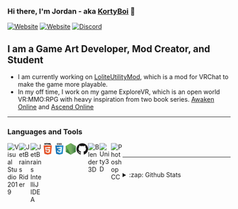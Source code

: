 ### Hi there, I'm Jordan - aka [KortyBoi][website] 👋

[![Website](https://img.shields.io/website?label=KortyBoi.com&style=for-the-badge&url=https%3A%2F%2FKortyBoi.com)](https://KortyBoi.com) [![Website](https://img.shields.io/website?label=bslegacy.com&style=for-the-badge&url=https%3A%2F%2Fbslegacy.com)](https://bslegacy.com) [![Discord](https://img.shields.io/static/v1?label=KortyBoi&message=%230001&style=for-the-badge&logo=appveyor&color=7289DA&logo=Discord)](https://discord.com/users/167335587488071682)

## I am a Game Art Developer, Mod Creator, and Student

- I am currently working on [LoliteUtilityMod](https://discord.gg/fnw2SRp), which is a mod for VRChat to make the game more playable.
- In my off time, I work on my game ExploreVR, which is an open world VR:MMO:RPG with heavy inspiration from two book series.  [Awaken Online](https://www.audible.com/series/Awaken-Online-Audiobooks/B06XWGV4RJ?ref=a_library_t_c5_libItem_series_1&pf_rd_p=592f90bd-7f7b-4bfc-afa2-b002e52e7228&pf_rd_r=A53TTW0SVREH40N6GQMS) and [Ascend Online](https://www.audible.com/series/Ascend-Online-Audiobooks/B073R57497?ref=a_library_t_c5_libItem_series_1&pf_rd_p=592f90bd-7f7b-4bfc-afa2-b002e52e7228&pf_rd_r=A53TTW0SVREH40N6GQMS)
---

### Languages and Tools

<img align="left" alt="Visual Studio 2019" width="26px" src="https://www.azurebarry.com/content/images/2019/03/vs2019logo-1.png" />
<img align="left" alt="JetBrains Rider" width="26px" src="https://resources.jetbrains.com/storage/products/rider/img/meta/rider_logo_300x300.png" />
<img align="left" alt="JetBrains IntelliJ IDEA" width="26px" src="https://blog.jetbrains.com/wp-content/uploads/2019/08/logo.png" />
<img align="left" alt="HTML5" width="26px" src="https://raw.githubusercontent.com/github/explore/80688e429a7d4ef2fca1e82350fe8e3517d3494d/topics/html/html.png" />
<img align="left" alt="CSS3" width="26px" src="https://raw.githubusercontent.com/github/explore/80688e429a7d4ef2fca1e82350fe8e3517d3494d/topics/css/css.png" />
<img align="left" alt="Node.js" width="26px" src="https://raw.githubusercontent.com/github/explore/80688e429a7d4ef2fca1e82350fe8e3517d3494d/topics/nodejs/nodejs.png" />
<img align="left" alt="GitHub" width="26px" src="https://raw.githubusercontent.com/github/explore/78df643247d429f6cc873026c0622819ad797942/topics/github/github.png" />
<img align="left" alt="Blender3D" width="26px" src="https://www.iconarchive.com/download/i98223/dakirby309/simply-styled/Blender.ico" />
<img align="left" alt="Unity3D" width="26px" src="https://cdn.iconscout.com/icon/free/png-512/unity-5-555544.png" />
<img align="left" alt="Photoshop CC" width="26px" src="https://upload.wikimedia.org/wikipedia/commons/thumb/a/af/Adobe_Photoshop_CC_icon.svg/616px-Adobe_Photoshop_CC_icon.svg.png" />

<br />

---

<br />

<details>
  <summary>:zap: Github Stats</summary>
  
  <br />

  ![KortyBoi's GitHub Stats](https://github-readme-stats.vercel.app/api?username=KortyBoi&count_private=true&show_icons=true&theme=material-palenight)
  
  ![Top Langs](https://github-readme-stats.vercel.app/api/top-langs/?username=KortyBoi&langs_count=8&theme=material-palenight)

</details>

[website]: https://KortyBoi.com
